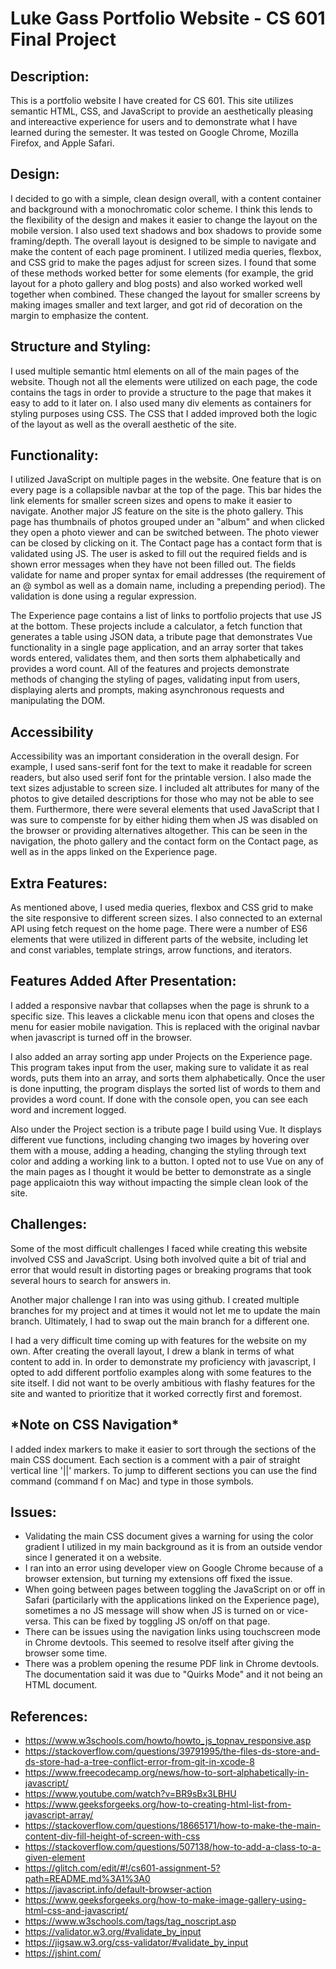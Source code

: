 <h1>Luke Gass Portfolio Website - CS 601 Final Project</h1>

<h2>Description:</h2>
    <p>This is a portfolio website I have created for CS 601. This site utilizes semantic HTML, CSS, and JavaScript to provide an aesthetically pleasing and intereactive experience for users and to demonstrate what I have learned during the semester. It was tested on Google Chrome, Mozilla Firefox, and Apple Safari.</p>

<h2>Design:</h2>
    <p> I decided to go with a simple, clean design overall, with a content container and background with a monochromatic color scheme. I think this lends to the flexibility of the design and makes it easier to change the layout on the mobile version. I also used text shadows and box shadows to provide some framing/depth. The overall layout is designed to be simple to navigate and make the content of each page prominent. I utilized media queries, flexbox, and CSS grid to make the pages adjust for screen sizes. I found that some of these methods worked better for some elements (for example, the grid layout for a photo gallery and blog posts) and also worked worked well together when combined. These changed the layout for smaller screens by making images smaller and text larger, and got rid of decoration on the margin to emphasize the content.</p>

<h2>Structure and Styling:</h2>
    <p>I used multiple semantic html elements on all of the main pages of the website. Though not all the elements were utilized on each page, the code contains the tags in order to provide a structure to the page that makes it easy to add to it later on. I also used many div elements as containers for styling purposes using CSS. The CSS that I added improved both the logic of the layout as well as the overall aesthetic of the site.</p>

<h2>Functionality:</h2>
    <p>I utilized JavaScript on multiple pages in the website. One feature that is on every page is a collapsible navbar at the top of the page. This bar hides the link elements for smaller screen sizes and opens to make it easier to navigate. Another major JS feature on the site is the photo gallery. This page has thumbnails of photos grouped under an "album" and when clicked they open a photo viewer and can be switched between. The photo viewer can be closed by clicking on it. The Contact page has a contact form that is validated using JS. The user is asked to fill out the required fields and is shown error messages when they have not been filled out. The fields validate for name and proper syntax for email addresses (the requirement of an @ symbol as well as a domain name, including a prepending period). The validation is done using a regular expression.</p>
    <p>The Experience page contains a list of links to portfolio projects that use JS at the bottom. These projects include a calculator, a fetch function that generates a table using JSON data, a tribute page that demonstrates Vue functionality in a single page application, and an array sorter that takes words entered, validates them, and then sorts them alphabetically and provides a word count. All of the features and projects demonstrate methods of changing the styling of pages, validating input from users, displaying alerts and prompts, making asynchronous requests and manipulating the DOM.</p>

<h2>Accessibility</h2>
    <p>Accessibility was an important consideration in the overall design. For example, I used sans-serif font for the text to make it readable for screen readers, but also used serif font for the printable version. I also made the text sizes adjustable to screen size. I included alt attributes for many of the photos to give detailed descriptions for those who may not be able to see them. Furthermore, there were several elements that used JavaScript that I was sure to compenste for by either hiding them when JS was disabled on the browser or providing alternatives altogether. This can be seen in the navigation, the photo gallery and the contact form on the Contact page, as well as in the apps linked on the Experience page.</p> 

<h2>Extra Features:</h2>
    <p>As mentioned above, I used media queries, flexbox and CSS grid to make the site responsive to different screen sizes. I also connected to an external API using fetch request on the home page. There were a number of ES6 elements that were utilized in different parts of the website, including let and const variables, template strings, arrow functions, and iterators.</p>

<h2>Features Added After Presentation:</h2>
    <p>I added a responsive navbar that collapses when the page is shrunk to a specific size. This leaves a clickable menu icon that opens and closes the menu for easier mobile navigation. This is replaced with the original navbar when javascript is turned off in the browser.</p>
    <p>I also added an array sorting app under Projects on the Experience page. This program takes input from the user, making sure to validate it as real words, puts them into an array, and sorts them alphabetically. Once the user is done inputting, the program displays the sorted list of words to them and provides a word count. If done with the console open, you can see each word and increment logged.</p>
    <p>Also under the Project section is a tribute page I build using Vue. It displays different vue functions, including changing two images by hovering over them with a mouse, adding a heading, changing the styling through text color and adding a working link to a button. I opted not to use Vue on any of the main pages as I thought it would be better to demonstrate as a single page applicaiotn this way without impacting the simple clean look of the site.</p>

<h2>Challenges:</h2>
    <p>Some of the most difficult challenges I faced while creating this website involved CSS and JavaScript. Using both involved quite a bit of trial and error that would result in distorting pages or breaking programs that took several hours to search for answers in.</p>
    <p>Another major challenge I ran into was using github. I created multiple branches for my project and at times it would not let me to update the main branch. Ultimately, I had to swap out the main branch for a different one.</p>
    <p>I had a very difficult time coming up with features for the website on my own. After creating the overall layout, I drew a blank in terms of what content to add in. In order to demonstrate my proficiency with javascript, I opted to add different portfolio examples along with some features to the site itself. I did not want to be overly ambitious with flashy features for the site and wanted to prioritize that it worked correctly first and foremost.</p>

<h2>*Note on CSS Navigation*</h2>
    <p>I added index markers to make it easier to sort through the sections of the main CSS document. Each section is a comment with a pair of straight vertical line '||' markers. To jump to different sections you can use the find command (command f on Mac) and type in those symbols.</p>

<h2>Issues:</h2>
<ul>
    <li>Validating the main CSS document gives a warning for using the color gradient I utilized in my main background as it is from an outside vendor since I generated it on a website.</li>
    <li>I ran into an error using developer view on Google Chrome because of a browser extension, but turning my extensions off fixed the issue.</li>
    <li>When going between pages between toggling the JavaScript on or off in Safari (particilarly with the applications linked on the Experience page), sometimes a no JS message will show when JS is turned on or vice-versa. This can be fixed by toggling JS on/off on that page.</li>
    <li>There can be issues using the navigation links using touchscreen mode in Chrome devtools. This seemed to resolve itself after giving the browser some time.</li>
    <li>There was a problem opening the resume PDF link in Chrome devtools. The documentation said it was due to "Quirks Mode" and it not being an HTML document.</li>
</ul>

   
    

<h2>References:</h2>
    <ul>
        <li><a href="https://www.w3schools.com/howto/howto_js_topnav_responsive.asp">https://www.w3schools.com/howto/howto_js_topnav_responsive.asp</a></li>
        <li><a href="https://stackoverflow.com/questions/39791995/the-files-ds-store-and-ds-store-had-a-tree-conflict-error-from-git-in-xcode-8">https://stackoverflow.com/questions/39791995/the-files-ds-store-and-ds-store-had-a-tree-conflict-error-from-git-in-xcode-8</a></li>
        <li><a href="https://www.freecodecamp.org/news/how-to-sort-alphabetically-in-javascript/">https://www.freecodecamp.org/news/how-to-sort-alphabetically-in-javascript/</a></li>
        <li><a href="https://www.youtube.com/watch?v=BR9sBx3LBHU">https://www.youtube.com/watch?v=BR9sBx3LBHU</a></li>
        <li><a href="https://www.geeksforgeeks.org/how-to-creating-html-list-from-javascript-array/">https://www.geeksforgeeks.org/how-to-creating-html-list-from-javascript-array/</a></li>
        <li><a href="https://stackoverflow.com/questions/18665171/how-to-make-the-main-content-div-fill-height-of-screen-with-css">https://stackoverflow.com/questions/18665171/how-to-make-the-main-content-div-fill-height-of-screen-with-css</a></li>
        <li><a href="https://stackoverflow.com/questions/507138/how-to-add-a-class-to-a-given-element">https://stackoverflow.com/questions/507138/how-to-add-a-class-to-a-given-element</a></li>
        <li><a href="https://glitch.com/edit/#!/cs601-assignment-5?path=README.md%3A1%3A0">https://glitch.com/edit/#!/cs601-assignment-5?path=README.md%3A1%3A0</a></li>
        <li><a href="https://javascript.info/default-browser-action">https://javascript.info/default-browser-action</a></li>
        <li><a href="https://www.geeksforgeeks.org/how-to-make-image-gallery-using-html-css-and-javascript/">https://www.geeksforgeeks.org/how-to-make-image-gallery-using-html-css-and-javascript/</a></li>
        <li><a href="https://www.w3schools.com/tags/tag_noscript.asp">https://www.w3schools.com/tags/tag_noscript.asp</a></li>
        <li><a href="https://validator.w3.org/#validate_by_input">https://validator.w3.org/#validate_by_input</a></li>
        <li><a href="https://jigsaw.w3.org/css-validator/#validate_by_input">https://jigsaw.w3.org/css-validator/#validate_by_input</a></li>
        <li><a href="https://jshint.com/">https://jshint.com/</a></li>
    </ul>